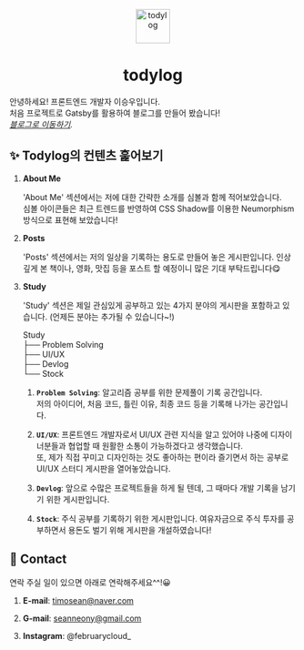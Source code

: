<p align="center">
  <a href="https://timosean.github.io">
    <img alt="todylog" src="C:/Users/USER/timosean.github.io/images/todyicon.jpg" width="60" />
  </a>
</p>
<h1 align="center">
  todylog
</h1>

안녕하세요! 프론트엔드 개발자 이승우입니다. <br/>
처음 프로젝트로 Gatsby를 활용하여 블로그를 만들어 봤습니다! <br/>
_[블로그로 이동하기](https://timosean.github.io)._

## ✨ Todylog의 컨텐츠 훑어보기

1.  **About Me**

    'About Me' 섹션에서는 저에 대한 간략한 소개를 심볼과 함께 적어보았습니다. <br/>
    심볼 아이콘들은 최근 트렌드를 반영하여 CSS Shadow를 이용한 Neumorphism 방식으로 표현해 보았습니다!

1.  **Posts**

    'Posts' 섹션에서는 저의 일상을 기록하는 용도로 만들어 놓은 게시판입니다.
    인상깊게 본 책이나, 영화, 맛집 등을 포스트 할 예정이니 많은 기대 부탁드립니다😋

1.  **Study**

    'Study' 섹션은 제일 관심있게 공부하고 있는 4가지 분야의 게시판을 포함하고 있습니다.
    (언제든 분야는 추가될 수 있습니다~!)

    Study <br/>
    ├── Problem Solving <br/>
    ├── UI/UX <br/>
    ├── Devlog <br/>
    └── Stock <br/>

    1.  **`Problem Solving`**: 알고리즘 공부를 위한 문제풀이 기록 공간입니다. <br/>
        저의 아이디어, 처음 코드, 틀린 이유, 최종 코드 등을 기록해 나가는 공간입니다.

    2.  **`UI/UX`**: 프론트엔드 개발자로서 UI/UX 관련 지식을 알고 있어야 나중에 디자이너분들과 협업할 때 원활한 소통이 가능하겠다고 생각했습니다.<br/>
        또, 제가 직접 꾸미고 디자인하는 것도 좋아하는 편이라 즐기면서 하는 공부로 UI/UX 스터디 게시판을 열어놓았습니다.

    3.  **`Devlog`**: 앞으로 수많은 프로젝트들을 하게 될 텐데, 그 때마다 개발 기록을 남기기 위한 게시판입니다.

    4.  **`Stock`**: 주식 공부를 기록하기 위한 게시판입니다. 여유자금으로 주식 투자를 공부하면서 용돈도 벌기 위해 게시판을 개설하였습니다!

## 🚀 Contact

연락 주실 일이 있으면 아래로 연락해주세요^^!😀

1.  **E-mail**: timosean@naver.com

2.  **G-mail**: seanneony@gmail.com

3.  **Instagram**: @februarycloud\_
